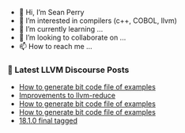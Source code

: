 - 👋 Hi, I’m Sean Perry
- 👀 I’m interested in compilers (c++, COBOL, llvm)
- 🌱 I’m currently learning ...
- 💞️ I’m looking to collaborate on ...
- 📫 How to reach me ...

<!---
s66perry/s66perry is a ✨ special ✨ repository because its `README.md` (this file) appears on your GitHub profile.
You can click the Preview link to take a look at your changes.
--->
### 📕 Latest LLVM Discourse Posts

<!-- DISCOURSE-LLVM:START -->
- [How to generate bit code file of examples](https://discourse.llvm.org/t/how-to-generate-bit-code-file-of-examples/77429#post_4)
- [Improvements to llvm-reduce](https://discourse.llvm.org/t/improvements-to-llvm-reduce/77431#post_1)
- [How to generate bit code file of examples](https://discourse.llvm.org/t/how-to-generate-bit-code-file-of-examples/77429#post_3)
- [How to generate bit code file of examples](https://discourse.llvm.org/t/how-to-generate-bit-code-file-of-examples/77429#post_2)
- [18.1.0 final tagged](https://discourse.llvm.org/t/18-1-0-final-tagged/77430#post_1)
<!-- DISCOURSE-LLVM:END -->
